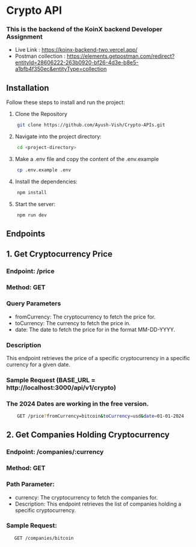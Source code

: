 # Crypto API

### This is the backend of the KoinX backend Developer Assignment

- Live Link : https://koinx-backend-two.vercel.app/
- Postman collection : https://elements.getpostman.com/redirect?entityId=28606222-263b0920-bf26-4d3e-b8e5-a1bfb4f350ec&entityType=collection


## Installation


Follow these steps to install and run the project:

1. Clone the Repository

```bash
    git clone https://github.com/Ayush-Vish/Crypto-APIs.git
```

2. Navigate into the project directory:

```bash
    cd <project-directory>
```

3. Make a .env file and copy the content of the .env.example

```bash
    cp .env.example .env
```

4. Install the dependencies:

```bash
    npm install 
```

5. Start the server:

```bash
    npm run dev 
```

## Endpoints

## 1. Get Cryptocurrency Price

### Endpoint: /price

### Method: GET

### Query Parameters

- fromCurrency: The cryptocurrency to fetch the price for.
- toCurrency: The currency to fetch the price in.
- date: The date to fetch the price for in the format MM-DD-YYYY.

### Description

This endpoint retrieves the price of a specific cryptocurrency in a specific currency for a given date.

### Sample Request (BASE_URL = http://localhost:3000/api/v1/crypto)

### The 2024 Dates are working in the free version.

```bash
    GET /price?fromCurrency=bitcoin&toCurrency=usd&date=01-01-2024
```


## 2. Get Companies Holding Cryptocurrency
### Endpoint: /companies/:currency

### Method: GET

### Path Parameter:

- currency: The cryptocurrency to fetch the companies for.
- Description:
This endpoint retrieves the list of companies holding a specific cryptocurrency.

### Sample Request:

```bash
   GET /companies/bitcoin
```